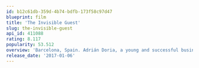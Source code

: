 ```yaml
---
id: b12c61db-359d-4b74-bdfb-173f58c97d47
blueprint: film
title: 'The Invisible Guest'
slug: the-invisible-guest
api_id: 411088
rating: 8.117
popularity: 53.512
overview: 'Barcelona, Spain. Adrián Doria, a young and successful businessman accused of murder, meets one night with Virginia Goodman, an expert interrogation lawyer, in order to devise a defense strategy.'
release_date: '2017-01-06'
---
```

